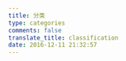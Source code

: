 ```yaml
---
title: 分类
type: categories
comments: false
translate_title: classification
date: 2016-12-11 21:32:57
---
```

